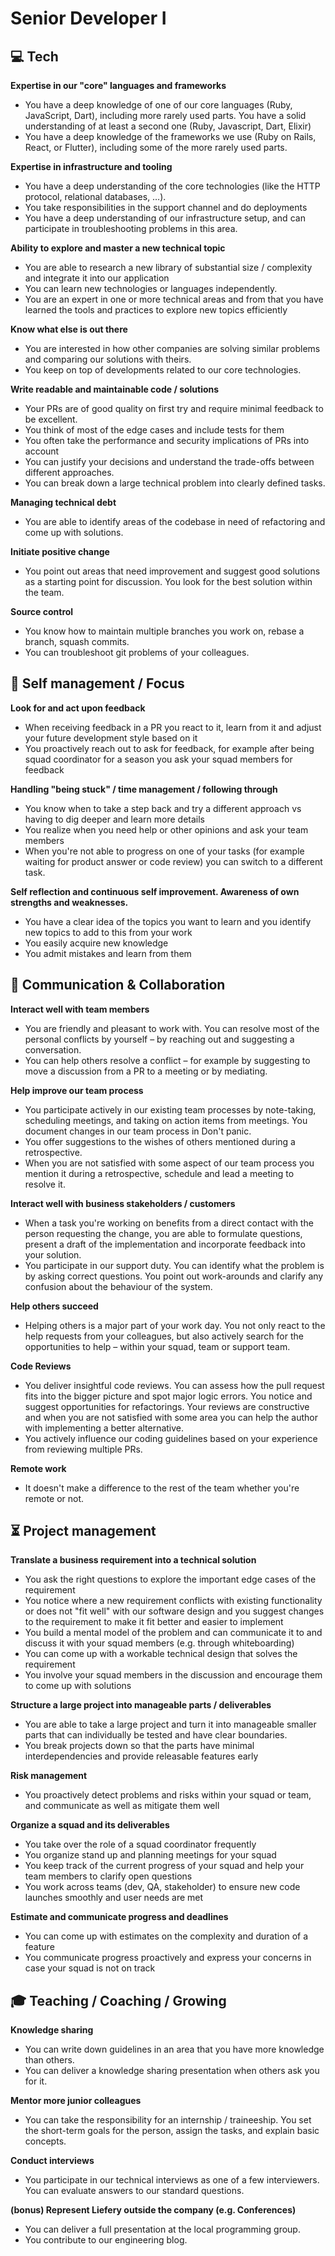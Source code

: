 # Senior Developer I


## 💻 Tech

**Expertise in our "core" languages and frameworks**
* You have a deep knowledge of one of our core languages (Ruby, JavaScript, Dart), including more rarely used parts. You have a solid understanding of at least a second one (Ruby, Javascript, Dart, Elixir)
* You have a deep knowledge of the frameworks we use (Ruby on Rails, React, or Flutter), including some of the more rarely used parts.

**Expertise in infrastructure and tooling**
* You have a deep understanding of the core technologies (like the HTTP protocol, relational databases, …).
* You take responsibilities in the support channel and do deployments
* You have a deep understanding of our infrastructure setup, and can participate in troubleshooting problems in this area.

**Ability to explore and master a new technical topic**
* You are able to research a new library of substantial size / complexity and integrate it into our application
* You can learn new technologies or languages independently.
* You are an expert in one or more technical areas and from that you have learned the tools and practices to explore new topics efficiently

**Know what else is out there**
* You are interested in how other companies are solving similar problems and comparing our solutions with theirs.
* You keep on top of developments related to our core technologies.

**Write readable and maintainable code / solutions**
* Your PRs are of good quality on first try and require minimal feedback to be excellent.
* You think of most of the edge cases and include tests for them
* You often take the performance and security implications of PRs into account
* You can justify your decisions and understand the trade-offs between different approaches.
* You can break down a large technical problem into clearly defined tasks.

**Managing technical debt**
* You are able to identify areas of the codebase in need of refactoring and come up with solutions.

**Initiate positive change**
* You point out areas that need improvement and suggest good solutions as a starting point for discussion. You look for the best solution within the team.

**Source control**
* You know how to maintain multiple branches you work on, rebase a branch, squash commits.
* You can troubleshoot git problems of your colleagues.


## 🎯 Self management / Focus

**Look for and act upon feedback**
* When receiving feedback in a PR you react to it, learn from it and adjust your future development style based on it
* You proactively reach out to ask for feedback, for example after being squad coordinator for a season you ask your squad members for feedback

**Handling "being stuck" / time management / following through**
* You know when to take a step back and try a different approach vs having to dig deeper and learn more details
* You realize when you need help or other opinions and ask your team members
* When you're not able to progress on one of your tasks (for example waiting for product answer or code review) you can switch to a different task.

**Self reflection and continuous self improvement. Awareness of own strengths and weaknesses.**
* You have a clear idea of the topics you want to learn and you identify new topics to add to this from your work
* You easily acquire new knowledge
* You admit mistakes and learn from them


## 💬 Communication & Collaboration

**Interact well with team members**
* You are friendly and pleasant to work with. You can resolve most of the personal conflicts by yourself – by reaching out and suggesting a conversation.
* You can help others resolve a conflict – for example by suggesting to move a discussion from a PR to a meeting or by mediating.

**Help improve our team process**
* You participate actively in our existing team processes by note-taking, scheduling meetings, and taking on action items from meetings. You document changes in our team process in Don't panic.
* You offer suggestions to the wishes of others mentioned during a retrospective.
* When you are not satisfied with some aspect of our team process you mention it during a retrospective, schedule and lead a meeting to resolve it.

**Interact well with business stakeholders / customers**
* When a task you're working on benefits from a direct contact with the person requesting the change, you are able to formulate questions, present a draft of the implementation and incorporate feedback into your solution.
* You participate in our support duty. You can identify what the problem is by asking correct questions. You point out work-arounds and clarify any confusion about the behaviour of the system.

**Help others succeed**
* Helping others is a major part of your work day. You not only react to the help requests from your colleagues, but also actively search for the opportunities to help – within your squad, team or support team.

**Code Reviews**
* You deliver insightful code reviews. You can assess how the pull request fits into the bigger picture and spot major logic errors. You notice and suggest opportunities for refactorings. Your reviews are constructive and when you are not satisfied with some area you can help the author with implementing a better alternative.
* You actively influence our coding guidelines based on your experience from reviewing multiple PRs.

**Remote work**
* It doesn't make a difference to the rest of the team whether you're remote or not.


## ⏳ Project management

**Translate a business requirement into a technical solution**
* You ask the right questions to explore the important edge cases of the requirement
* You notice where a new requirement conflicts with existing functionality or does not "fit well" with our software design and you suggest changes to the requirement to make it fit better and easier to implement
* You build a mental model of the problem and can communicate it to and discuss it with your squad members (e.g. through whiteboarding)
* You can come up with a workable technical design that solves the requirement
* You involve your squad members in the discussion and encourage them to come up with solutions

**Structure a large project into manageable parts / deliverables**
* You are able to take a large project and turn it into manageable smaller parts that can individually be tested and have clear boundaries.
* You break projects down so that the parts have minimal interdependencies and provide releasable features early

**Risk management**
* You proactively detect problems and risks within your squad or team, and communicate as well as mitigate them well

**Organize a squad and its deliverables**
* You take over the role of a squad coordinator frequently
* You organize stand up and planning meetings for your squad
* You keep track of the current progress of your squad and help your team members to clarify open questions
* You work across teams (dev, QA, stakeholder) to ensure new code launches smoothly and user needs are met

**Estimate and communicate progress and deadlines**
* You can come up with estimates on the complexity and duration of a feature
* You communicate progress proactively and express your concerns in case your squad is not on track


## 🎓 Teaching / Coaching / Growing

**Knowledge sharing**
* You can write down guidelines in an area that you have more knowledge than others.
* You can deliver a knowledge sharing presentation when others ask you for it.

**Mentor more junior colleagues**
* You can take the responsibility for an internship / traineeship. You set the short-term goals for the person, assign the tasks, and explain basic concepts.

**Conduct interviews**
* You participate in our technical interviews as one of a few interviewers. You can evaluate answers to our standard questions.

**(bonus) Represent Liefery outside the company (e.g. Conferences)**
* You can deliver a full presentation at the local programming group.
* You contribute to our engineering blog.
